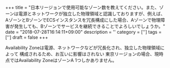 +++
title = "日本リージョンで使用可能なゾーン数を教えてください。また、ゾーンは電源とネットワークが独立した物理領域と認識しておりますが、例えば、AゾーンとBゾーンでECSインスタンスを冗長構成にした場合、Aゾーンで物理障害が発生しても、Bゾーンでサービスを継続できることでよろしいでしょうか。"
date = "2018-07-28T16:14:11+09:00"
description = ''
category = ['']
tags = ['']
draft = false
+++

Availability Zoneは電源、ネットワークなどが冗長化され、独立した物理領域によって
構成されるため、お互いに影響はされない
東京リージョンの場合、現時点ではAvailability ZoneはゾーンA 1つしかありません。
